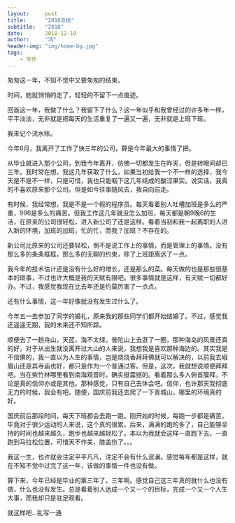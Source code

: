 ```yaml
---
layout:     post
title:      "2018总结"
subtitle:   "2018"
date:       2018-12-10
author:     "鸿"
header-img: "img/home-bg.jpg"
tags:
    - 写作
---
```


匆匆这一年，不知不觉中又要匆匆的结束。

时间，她就悄悄的走了，轻轻的不留下一点痕迹。

回首这一年，我做了什么？我留下了什么？这一年似乎和我曾经过的许多年一样，平平淡淡，无非就是把每天的生活重复了一遍又一遍，无非就是上班下班。

我来记个流水账。

今年6月，我离开了工作了快三年的公司，算是今年最大的事情了把。

从毕业就进入那个公司，到我今年离开，彷佛一切都发生在昨天，但是转眼间却已三年。我时常在想，我这几年获取了什么，如果当初给我一个不一样的选择，我今天是不是不一样，只是可惜，我也只能咽下这几年结成的酸涩果实。说实话，我真的不喜欢原来那个公司。但是如今往事随风去，我自向前走。

有时候，我经常想，我是不是一个假的程序员。每天看着别人吐槽加班是多么的严重，996是多么的痛苦。但我工作这几年就没怎么加班，每天都是朝9晚6的生活，在原来的公司很轻松，进入新公司了还是这样。看着当初和我一起离职的人进入新的环境，加班的加班，忙的忙，而我？加班？不存在的。

新公司比原来的公司还要轻松，倒不是说工作上的事情，而是管理上的事情。没有那么多的条条框框，那么多的无聊的约束，除了上班距离远了一点。

我今年的技术估计还是没有什么好的增长，还是那么的菜。每天做的也是那些很基本的琐事，不过也许大概是我的天赋有限吧。很多事情就是这样，有天赋一切都好办。不过，我感觉我现在比去年还是约莫厉害了一点点。

还有什么事情，这一年好像就没有发生过什么了。

今年五一去参加了同学的婚礼，原来我的那些同学们都开始结婚了。不过，感觉我还遥遥无期，我的未来还不知所踪。

顺便去了一趟舟山，天蓝，海不太绿。普陀山上去逛了一圈，那种海岛的风景还真的好，对于从出生就没离开过大山的人来说，我想我是喜欢那种海边的。其实我是不信佛的，我一直以为人生的事情，岂是烧烧香拜拜佛就可以解决的，以前我去峨眉山还是其寺庙也好，都只是作为一个普通过客。但是，这次，我就想说顺便拜拜吧。当在紫竹林哪里看到南海观音时，确实挺震撼的。看着那么多人俯首膜拜，不论是真的信仰亦或是其他。那种感觉，只有自己去体会吧。信仰，也许那天我彻底无力的时候，我会有吧。随便，国庆前我还去爬了一下青城山，哪里的环境真的好。

国庆前后那段时间，每天下班都会去跑一跑。刚开始的时候，每跑一步都是痛苦，毕竟对于很少运动的人来说，这个真的很累。后来，满满的跑的多了，自己能够坚持的时间也越来越久，跑步也越来越轻松了。本以为我就会这样一直跑下去，一直跑到马拉松位置，可惜天不作美，膝盖伤了。。。

我这一生，也许就会注定平平凡凡，注定不会有什么波澜。感觉每年都是这样，就在不知不觉中过完了这一年，该做的事情一件也没有做。

算下来，今年已经是毕业的第三年了。三年啊。感觉自己这三年真的就什么也没有做，什么也没有发生。总是看着别人达成一个又一个的目标，完成一个又一个人生大事，而我却只是驻足观看。

就这样吧...乱写一通
